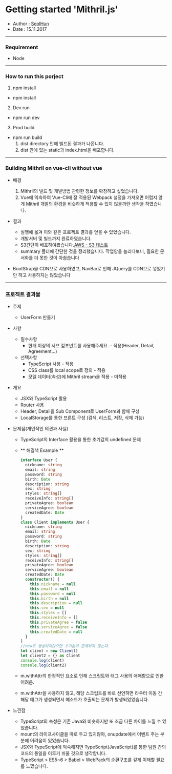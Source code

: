 # Getting started 'Mithril.js'
- Author : [SeolHun](https://github.com/SeolHun)
- Date : 15.11.2017
---
### Requirement
- Node

---
### How to run this porject
1. npm install
- npm install 

2. Dev run
- npm run dev

3. Prod build
- npm run build
  1. dist directory 안에 빌드된 결과가 나옵니다.
  2. dist 안에 있는 static과 index.html을 배포합니다.

---
### Building Mithril on vue-cli without vue
- 배경
  1. Mithril의 빌드 및 개발방법 관련한 정보를 확장하고 싶었습니다.
  2. Vue에 익숙하여 Vue-Cli에 잘 적용된 Webpack 설정을 가져오면 어렵지 않게 Mithril 개발의 환경을 비슷하게 적용할 수 있지 않을까란 생각을 하였습니다.
  
- 결과
  - 실행에 옮겨 이와 같은 프로젝트 결과를 얻을 수 있었습니다.
  - 개발서버 및 빌드까지 완료하였습니다.
  - S3간단히 배포하여봤습니다.[AWS - S3 테스트](https://s3.ap-northeast-2.amazonaws.com/hi-cord/index.html#!/)
  - summary 폴더에 간단한 것을 정리했습니다. 작업양을 늘리다보니, 필요한 문서화를 더 못한 것이 아쉽습니다

- BootStrap을 CDN으로 사용하였고, NavBar로 인해 JQuery를 CDN으로 넣었기만 하고 사용하지는 않았습니다
---
### 프로젝트 결과물
- 주제
  - UserForm 만들기
- 사항
  - 필수사항
    - 한개 이상의 서브 컴포넌트를 사용해주세요. - 적용(Header, Detail, Agreement...)
  - 선택사항
    - TypeScript 사용 - 적용
    - CSS class를 local scope로 정의 - 적용
    - 모델 데이터(속성)에 Mithril stream을 적용 - 미적용
- 개요
  - JSX와 TypeScript 활용
  - Router 사용
  - Header, Detail을 Sub Component로 UserForm과 함께 구성 
  - LocalStorage를 통한 프론트 구성 (검색, 리스트, 저장, 삭제 가능)
  
- 문제점(개인적인 의견과 사실)
  - TypeScript의 Interface 활용을 통한 초기값의 undefined 문제
  - ** 해결책 Example **
    ```typescript
    interface User {
      nickname: string
      email: string
      password: string
      birth: Date
      description: string
      sex: string
      styles: string[]
      receiveInfo: string[]
      privateAgree: boolean
      serviceAgree: boolean
      createdDate: Date
    }
    class Client implements User {
      nickname: string
      email: string
      password: string
      birth: Date
      description: string
      sex: string
      styles: string[]
      receiveInfo: string[]
      privateAgree: boolean
      serviceAgree: boolean
      createdDate: Date
      constructor() {
        this.nickname = null
        this.email = null
        this.password = null
        this.birth = null
        this.description = null
        this.sex = null
        this.styles = []
        this.receiveInfo = []
        this.privateAgree = false
        this.serviceAgree = false
        this.createdDate = null
      }
    }
    //new로 생성하지않으면 초기값이 존재하지 않는다.
    let client = new Client()
    let client2 = {} as Client
    console.log(client)
    console.log(client2)
    ```
    
  - m.withAttr의 한정적인 요소로 인해 스크립트와 태그 사용의 애매함으로 인한 어려움.
  - m.withAttr을 사용하지 않고, 해당 스크립트를 바로 선언하면 라우터 이동 간 해당 태그가 생성되면서 메소드가 호출되는 문제가 발생되었었습니다.
  
- 느낀점
  - TypeScript의 속성은 기존 Java와 비슷하지만 또 조금 다른 차이를 느낄 수 있었습니다.
  - mount의 라이프사이클을 따로 두고 있지않아, onupdate에서 이벤트 주는 부분에 어려움이 있었습니다.
  - JSX와 TypeScript에 익숙해지면 TypeScript(JavaScript)를 통한 팀원 간의 코드의 통일을 이루기 쉬울 것으로 생각합니다.
  - TypeScript > ES5~6 > Babel > WebPack의 순환구조를 깊게 이해할 필요를 느꼈습니다. 
